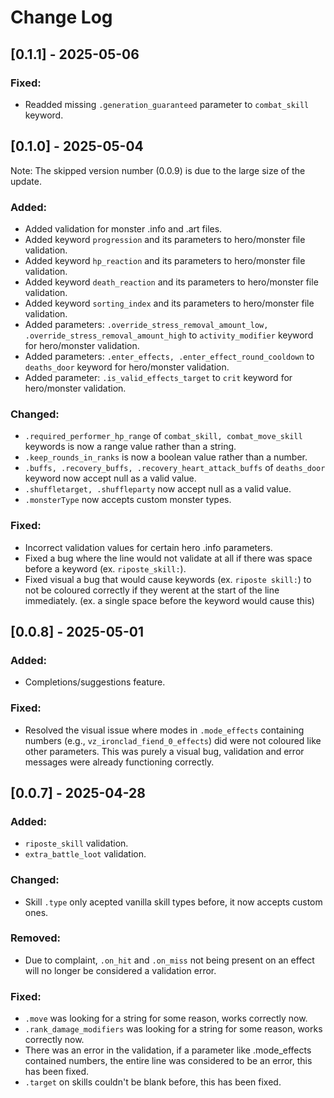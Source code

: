 # Change Log

## [0.1.1] - 2025-05-06

### Fixed:
- Readded missing `.generation_guaranteed` parameter to `combat_skill` keyword.

## [0.1.0] - 2025-05-04
Note: The skipped version number (0.0.9) is due to the large size of the update.

### Added:
- Added validation for monster .info and .art files.
- Added keyword `progression` and its parameters to hero/monster file validation.
- Added keyword `hp_reaction` and its parameters to hero/monster file validation.
- Added keyword `death_reaction` and its parameters to hero/monster file validation.
- Added keyword `sorting_index` and its parameters to hero/monster file validation.
- Added parameters: `.override_stress_removal_amount_low, .override_stress_removal_amount_high` to `activity_modifier` keyword for hero/monster validation.
- Added parameters: `.enter_effects, .enter_effect_round_cooldown` to `deaths_door` keyword for hero/monster validation.
- Added parameter: `.is_valid_effects_target` to `crit` keyword for hero/monster validation.

### Changed:
- `.required_performer_hp_range` of `combat_skill, combat_move_skill` keywords is now a range value rather than a string.
- `.keep_rounds_in_ranks` is now a boolean value rather than a number.
- `.buffs, .recovery_buffs, .recovery_heart_attack_buffs` of `deaths_door` keyword now accept null as a valid value.
- `.shuffletarget, .shuffleparty` now accept null as a valid value.
- `.monsterType` now accepts custom monster types.

### Fixed:
- Incorrect validation values for certain hero .info parameters.
- Fixed a bug where the line would not validate at all if there was space before a keyword (ex. `riposte_skill:`).
- Fixed visual a bug that would cause keywords (ex. `riposte skill:`) to not be coloured correctly if they werent at the start of the line immediately. (ex. a single space before the keyword would cause this)

## [0.0.8] - 2025-05-01

### Added:
- Completions/suggestions feature.

### Fixed:
- Resolved the visual issue where modes in `.mode_effects` containing numbers (e.g., `vz_ironclad_fiend_0_effects`) did were not coloured like other parameters. This was purely a visual bug, validation and error messages were already functioning correctly.

## [0.0.7] - 2025-04-28

### Added:
- `riposte_skill` validation.
- `extra_battle_loot` validation.

### Changed:
- Skill `.type` only acepted vanilla skill types before, it now accepts custom ones.

### Removed:
- Due to complaint, `.on_hit` and `.on_miss` not being present on an effect will no longer be considered a validation error.

### Fixed:
- `.move` was looking for a string for some reason, works correctly now.
- `.rank_damage_modifiers` was looking for a string for some reason, works correctly now.
- There was an error in the validation, if a parameter like .mode_effects contained numbers, the entire line was considered to be an error, this has been fixed.
- `.target` on skills couldn't be blank before, this has been fixed.
